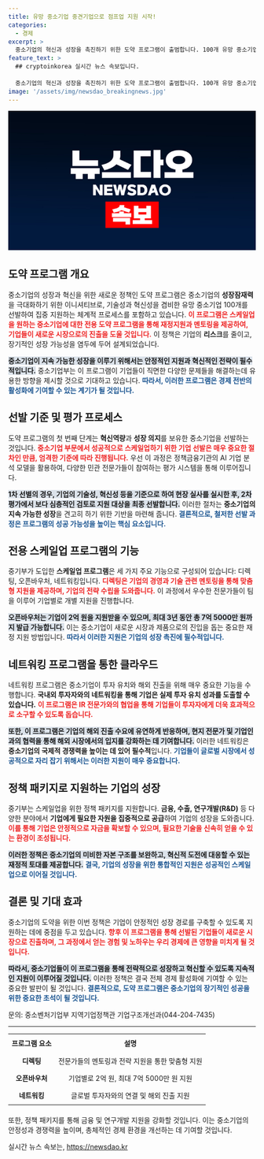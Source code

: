 ```yaml
---
title: 유망 중소기업 중견기업으로 점프업 지원 시작!
categories:
  - 경제
excerpt: >
  중소기업의 혁신과 성장을 촉진하기 위한 도약 프로그램이 출범합니다. 100개 유망 중소기업에 3년간 맞춤형 지원을 통해 신사업과 시장 진출을 도와 경제 dynamism을 회복할 계획입니다. 클릭하여 더 알아보세요!
feature_text: >
  ## cryptoinkorea 실시간 뉴스 속보입니다.

  중소기업의 혁신과 성장을 촉진하기 위한 도약 프로그램이 출범합니다. 100개 유망 중소기업에 3년간 맞춤형 지원을 통해 신사업과 시장 진출을 도와 경제 dynamism을 회복할 계획입니다. 클릭하여 더 알아보세요!
image: '/assets/img/newsdao_breakingnews.jpg'
---
```


<p><img src="/assets/img/newsdao_breakingnews.jpg" alt="cryptoinkorea 속보" /></p>

<h2 data-ke-size="size26">도약 프로그램 개요</h2>

<p data-ke-size="size16">중소기업의 성장과 혁신을 위한 새로운 정책인 도약 프로그램은 중소기업의 <b>성장잠재력</b>을 극대화하기 위한 이니셔티브로, 기술성과 혁신성을 겸비한 유망 중소기업 100개를 선발하여 집중 지원하는 체계적 프로세스를 포함하고 있습니다. <b><span style="color: #ee2323;">이 프로그램은 스케일업을 원하는 중소기업에 대한 전용 도약 프로그램을 통해 재정지원과 멘토링을 제공하여, 기업들이 새로운 시장으로의 진출을 도울 것입니다.</span></b> 이 정책은 기업의 <b>리스크</b>를 줄이고, 장기적인 성장 가능성을 염두에 두어 설계되었습니다.</p>

<p data-ke-size="size16"><b><span style="background-color: #21538527;">중소기업이 지속 가능한 성장을 이루기 위해서는 안정적인 지원과 혁신적인 전략이 필수적입니다.</span></b> 중소기업부는 이 프로그램이 기업들이 직면한 다양한 문제들을 해결하는데 유용한 방향을 제시할 것으로 기대하고 있습니다. <b><span style="color: #1a5490;">따라서, 이러한 프로그램은 경제 전반의 활성화에 기여할 수 있는 계기가 될 것입니다.</span></b></p>

<h2 data-ke-size="size26">선발 기준 및 평가 프로세스</h2>

<p data-ke-size="size16">도약 프로그램의 첫 번째 단계는 <b>혁신역량</b>과 <b>성장 의지</b>를 보유한 중소기업을 선발하는 것입니다. <b><span style="color: #ee2323;">중소기업 부문에서 성공적으로 스케일업하기 위한 기업 선발은 매우 중요한 절차인 만큼, 엄격한 기준에 따라 진행됩니다.</span></b> 우선 이 과정은 정책금융기관의 AI 기업 분석 모델을 활용하여, 다양한 민관 전문가들이 참여하는 평가 시스템을 통해 이루어집니다.</p>

<p data-ke-size="size16"><b><span style="background-color: #21538527;">1차 선별의 경우, 기업의 기술성, 혁신성 등을 기준으로 하여 현장 실사를 실시한 후, 2차 평가에서 보다 심층적인 검토로 지원 대상을 최종 선발합니다.</span></b> 이러한 절차는 <b>중소기업의 지속 가능한 성장</b>을 견고히 하기 위한 기반을 마련해 줍니다. <b><span style="color: #1a5490;">결론적으로, 철저한 선발 과정은 프로그램의 성공 가능성을 높이는 핵심 요소입니다.</span></b></p>

<h2 data-ke-size="size26">전용 스케일업 프로그램의 기능</h2>

<p data-ke-size="size16">중기부가 도입한 <b>스케일업 프로그램</b>은 세 가지 주요 기능으로 구성되어 있습니다: 디렉팅, 오픈바우처, 네트워킹입니다. <b><span style="color: #ee2323;">디렉팅은 기업의 경영과 기술 관련 멘토링을 통해 맞춤형 지원을 제공하며, 기업의 전략 수립을 도와줍니다.</span></b> 이 과정에서 우수한 전문가들이 팀을 이루어 기업별로 개별 지원을 진행합니다.</p>

<p data-ke-size="size16"><b><span style="background-color: #21538527;">오픈바우처는 기업이 2억 원을 지원받을 수 있으며, 최대 3년 동안 총 7억 5000만 원까지 발급 가능합니다.</span></b> 이는 중소기업이 새로운 시장과 제품으로의 진입을 돕는 중요한 재정 지원 방법입니다. <b><span style="color: #1a5490;">따라서 이러한 지원은 기업의 성장 촉진에 필수적입니다.</span></b></p>

<h2 data-ke-size="size26">네트워킹 프로그램을 통한 클라우드</h2>

<p data-ke-size="size16">네트워킹 프로그램은 중소기업이 투자 유치와 해외 진출을 위해 매우 중요한 기능을 수행합니다. <b>국내외 투자자와의 네트워킹을 통해 기업은 실제 투자 유치 성과를 도출할 수 있습니다.</b> <b><span style="color: #ee2323;">이 프로그램은 IR 전문가와의 협업을 통해 기업들이 투자자에게 더욱 효과적으로 소구할 수 있도록 돕습니다.</span></b></p>

<p data-ke-size="size16"><b><span style="background-color: #21538527;">또한, 이 프로그램은 기업의 해외 진출 수요에 유연하게 반응하며, 현지 전문가 및 기업인과의 협력을 통해 해외 시장에서의 입지를 강화하는 데 기여합니다.</span></b> 이러한 네트워킹은 <b>중소기업의 국제적 경쟁력을 높이는 데 있어 필수적</b>입니다. <b><span style="color: #1a5490;">기업들이 글로벌 시장에서 성공적으로 자리 잡기 위해서는 이러한 지원이 매우 중요합니다.</span></b></p>

<h2 data-ke-size="size26">정책 패키지로 지원하는 기업의 성장</h2>

<p data-ke-size="size16">중기부는 스케일업을 위한 정책 패키지를 지원합니다. <b>금융, 수출, 연구개발(R&D)</b> 등 다양한 분야에서 <b>기업에게 필요한 자원을 집중적으로 공급</b>하여 기업의 성장을 도와줍니다. <b><span style="color: #ee2323;">이를 통해 기업은 안정적으로 자금을 확보할 수 있으며, 필요한 기술을 신속히 얻을 수 있는 환경이 조성됩니다.</span></b></p>

<p data-ke-size="size16"><b><span style="background-color: #21538527;">이러한 정책은 중소기업의 미비한 자본 구조를 보완하고, 혁신적 도전에 대응할 수 있는 재정적 토대를 제공합니다.</span></b> <b><span style="color: #1a5490;">결국, 기업의 성장을 위한 통합적인 지원은 성공적인 스케일업으로 이어질 것입니다.</span></b></p>

<h2 data-ke-size="size26">결론 및 기대 효과</h2>

<p data-ke-size="size16">중소기업의 도약을 위한 이번 정책은 기업이 안정적인 성장 경로를 구축할 수 있도록 지원하는 데에 중점을 두고 있습니다. <b><span style="color: #ee2323;">향후 이 프로그램을 통해 선발된 기업들이 새로운 시장으로 진출하며, 그 과정에서 얻는 경험 및 노하우는 우리 경제에 큰 영향을 미치게 될 것입니다.</span></b></p>

<p data-ke-size="size16"><b><span style="background-color: #21538527;">따라서, 중소기업들이 이 프로그램을 통해 전략적으로 성장하고 혁신할 수 있도록 지속적인 지원이 이루어질 것입니다.</span></b> 이러한 정책은 결국 전체 경제 활성화에 기여할 수 있는 중요한 발판이 될 것입니다. <b><span style="color: #1a5490;">결론적으로, 도약 프로그램은 중소기업의 장기적인 성공을 위한 중요한 초석이 될 것입니다.</span></b></p>

<p data-ke-size="size16">문의: 중소벤처기업부 지역기업정책관 기업구조개선과(044-204-7435)</p>

<hr />

<table style="width:100%; border-collapse: collapse; margin-bottom: 20px;">
    <tr>
        <th style="text-align: center; height: 30px;"><b>프로그램 요소</b></th>
        <th style="text-align: center; height: 30px;"><b>설명</b></th>
    </tr>
    <tr>
        <td style="text-align: center; height: 30px;"><b>디렉팅</b></td>
        <td style="text-align: center; height: 30px;">전문가들의 멘토링과 전략 지원을 통한 맞춤형 지원</td>
    </tr>
    <tr>
        <td style="text-align: center; height: 30px;"><b>오픈바우처</b></td>
        <td style="text-align: center; height: 30px;">기업별로 2억 원, 최대 7억 5000만 원 지원</td>
    </tr>
    <tr>
        <td style="text-align: center; height: 30px;"><b>네트워킹</b></td>
        <td style="text-align: center; height: 30px;">글로벌 투자자와의 연결 및 해외 진출 지원</td>
    </tr>
</table> 

<p data-ke-size="size16">또한, 정책 패키지를 통해 금융 및 연구개발 지원을 강화할 것입니다. 이는 중소기업의 안정성과 경쟁력을 높이며, 총체적인 경제 환경을 개선하는 데 기여할 것입니다.</p>
실시간 뉴스 속보는, <a href="https://newsdao.kr" rel="dofollow">https://newsdao.kr</a>


